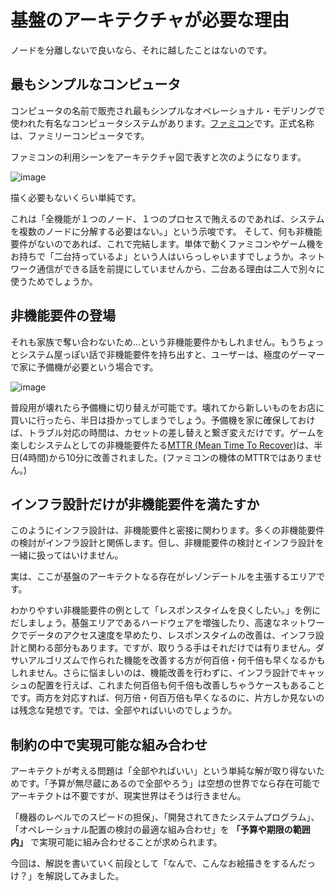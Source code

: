 # 基盤のアーキテクチャが必要な理由

ノードを分離しないで良いなら、それに越したことはないのです。

## 最もシンプルなコンピュータ

コンピュータの名前で販売され最もシンプルなオペレーショナル・モデリングで使われた有名なコンピュータシステムがあります。[ファミコン](https://ja.wikipedia.org/wiki/%E3%83%95%E3%82%A1%E3%83%9F%E3%83%AA%E3%83%BC%E3%82%B3%E3%83%B3%E3%83%94%E3%83%A5%E3%83%BC%E3%82%BF)です。正式名称は、ファミリーコンピュータです。

ファミコンの利用シーンをアーキテクチャ図で表すと次のようになります。

![image](https://user-images.githubusercontent.com/122523246/213143399-f427e45a-1361-464a-911f-07651b4ed15c.png)

描く必要もないくらい単純です。

これは「全機能が１つのノード、１つのプロセスで賄えるのであれば、システムを複数のノードに分解する必要はない。」という示唆です。
そして、何も非機能要件がないのであれば、これで完結します。単体で動くファミコンやゲーム機をお持ちで「二台持っているよ」という人はいらっしゃいますでしょうか。ネットワーク通信ができる話を前提にしていませんから、二台ある理由は二人で別々に使うためでしょうか。

## 非機能要件の登場

それも家族で奪い合わないため…という非機能要件かもしれません。もうちょっとシステム屋っぽい話で非機能要件を持ち出すと、ユーザーは、極度のゲーマーで家に予備機が必要という場合です。

![image](https://user-images.githubusercontent.com/122523246/213146039-26a2f3bd-d110-494b-b00e-f2ca5786305b.png)

普段用が壊れたら予備機に切り替えが可能です。壊れてから新しいものをお店に買いに行ったら、半日は掛かってしまうでしょう。予備機を家に確保しておけば、トラブル対応の時間は、カセットの差し替えと繋ぎ変えだけです。ゲームを楽しむシステムとしての非機能要件たる[MTTR (Mean Time To Recover)](https://ja.wikipedia.org/wiki/%E5%B9%B3%E5%9D%87%E4%BF%AE%E5%BE%A9%E6%99%82%E9%96%93)は、半日(4時間)から10分に改善されました。(ファミコンの機体のMTTRではありません。)

## インフラ設計だけが非機能要件を満たすか

このようにインフラ設計は、非機能要件と密接に関わります。多くの非機能要件の検討がインフラ設計と関係します。但し、非機能要件の検討とインフラ設計を一緒に扱ってはいけません。

実は、ここが基盤のアーキテクトなる存在がレゾンデートルを主張するエリアです。

わかりやすい非機能要件の例として「レスポンスタイムを良くしたい。」を例にだしましょう。基盤エリアであるハードウェアを増強したり、高速なネットワークでデータのアクセス速度を早めたり、レスポンスタイムの改善は、インフラ設計と関わる部分もあります。ですが、取りうる手はそれだけでは有りません。ダサいアルゴリズムで作られた機能を改善する方が何百倍・何千倍も早くなるかもしれません。さらに悩ましいのは、機能改善を行わずに、インフラ設計でキャッシュの配置を行えば、これまた何百倍も何千倍も改善しちゃうケースもあることです。両方を対応すれば、何万倍・何百万倍も早くなるのに、片方しか見ないのは残念な発想です。では、全部やればいいのでしょうか。

## 制約の中で実現可能な組み合わせ

アーキテクトが考える問題は「全部やればいい」という単純な解が取り得ないためです。「予算が無尽蔵にあるので全部やろう」は空想の世界でなら存在可能でアーキテクトは不要ですが、現実世界はそうは行きません。

「機器のレベルでのスピードの担保」、「開発されてきたシステムプログラム」、「オペレーショナル配置の検討の最適な組み合わせ」を **「予算や期限の範囲内」** で実現可能に組み合わせることが求められます。

今回は、解説を書いていく前段として「なんで、こんなお絵描きをするんだっけ？」を解説してみました。
